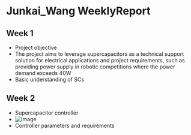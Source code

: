 Junkai_Wang WeeklyReport
==========
Week 1
---------
* Project objective
* The project aims to leverage supercapacitors as a technical support solution for electrical applications and project requirements, such as providing power supply in robotic competitions where the power demand exceeds 40W
* Basic understanding of SCs

Week 2
---------
*  Supercapacitor controller
*  ![image](https://github.com/FURP-2023-2024/Junkai-Wang-WeeklyReport/assets/173127755/a37ff74f-55a5-40ea-abbb-b2519e626b5e)
*  Controller parameters and requirements 
